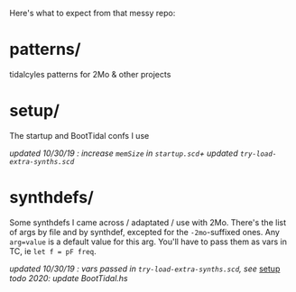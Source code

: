 Here's what to expect from that messy repo:

# patterns/
tidalcyles patterns for 2Mo &amp; other projects

# setup/
The startup and BootTidal confs I use 

_updated 10/30/19 : increase `memSize` in `startup.scd`+ updated `try-load-extra-synths.scd`_

# synthdefs/
Some synthdefs I came across / adaptated / use with 2Mo. There's the list of args by file and by synthdef, excepted for the `-2mo`-suffixed ones. Any `arg=value` is a default value for this arg. You'll have to pass them as vars in TC, ie `let f = pF freq`.

_updated 10/30/19 : vars passed in `try-load-extra-synths.scd`, see_ [setup](https://github.com/pierstu/tidalcycles/tree/master/setup)
_todo 2020: update BootTidal.hs_
